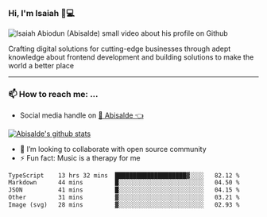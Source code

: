 ### Hi, I'm Isaiah 🌻💻

<img src="https://res.cloudinary.com/abisalde/image/upload/c_scale,h_311,w_816/v1616039512/Abisalde_github.gif" alt="Isaiah Abiodun (Abisalde) small video about his profile on Github">

Crafting digital solutions for cutting-edge businesses through adept knowledge about frontend development and building solutions to make the world a better place
<hr>

### 📫 How to reach me: ...
- Social media handle on <a href="https://twitter.com/abisalde">🔔  Abisalde   👈</a>


[![Abisalde's github stats](https://github-readme-stats.vercel.app/api?username=abisalde)](https://github.com/abisalde/github-readme-stats)

- 👯 I’m looking to collaborate with open source community
- ⚡ Fun fact: Music is a therapy for me


<!--
**abisalde/Abisalde** is a ✨ _special_ ✨ repository because its `README.md` (this file) appears on your GitHub profile.

Here are some ideas to get you started:


- 👯 I’m looking to collaborate with open source community
- 🤔 I’m looking for help with ...
- 💬 Ask me about ...
- 📫 How to reach me: ...
- 😄 Pronouns: ...
- ⚡ Fun fact: ...
-->

<!--START_SECTION:waka-->

```txt
TypeScript    13 hrs 32 mins  ████████████████████▓░░░░   82.12 %
Markdown      44 mins         █░░░░░░░░░░░░░░░░░░░░░░░░   04.50 %
JSON          41 mins         █░░░░░░░░░░░░░░░░░░░░░░░░   04.15 %
Other         31 mins         ▓░░░░░░░░░░░░░░░░░░░░░░░░   03.21 %
Image (svg)   28 mins         ▓░░░░░░░░░░░░░░░░░░░░░░░░   02.93 %
```

<!--END_SECTION:waka-->

